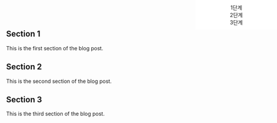 <nav class="toc">
  <ul>
    <li><a href="#section-1">1단계</a></li>
    <li><a href="#section-2">2단계</a></li>
    <li><a href="#section-3">3단계</a></li>
  </ul>
</nav>

<section id="section-1">
  <h2>Section 1</h2>
  <p>This is the first section of the blog post.</p>
</section>

<section id="section-2">
  <h2>Section 2</h2>
  <p>This is the second section of the blog post.</p>
</section>

<section id="section-3">
  <h2>Section 3</h2>
  <p>This is the third section of the blog post.</p>
</section>

<style>
nav.toc {
  position: fixed;
  top: 0;
  right: 0;
  width: 200px;
  background-color: white;
  text-align: center;
  padding: 10px;
  color: #87CEFA;
}

nav.toc ul {
  list-style: none;
  margin: 0;
  padding: 0;
}

nav.toc ul li {
  margin: 0;
  padding: 0;
}

nav.toc ul li a {
  text-decoration: none;
}
</style>
